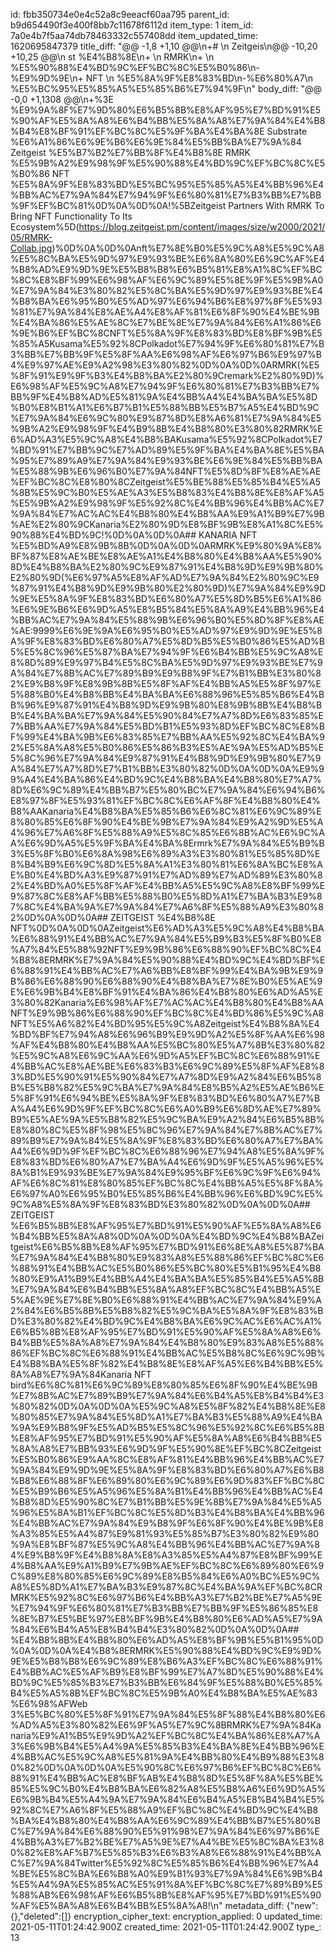 id: fbb350734e0e4c52a8c9eeacf60aa795
parent_id: b9d654490f3e400f8bb7c11678f6112d
item_type: 1
item_id: 7a0e4b7f5aa74db78463332c557408dd
item_updated_time: 1620695847379
title_diff: "@@ -1,8 +1,10 @@\\n+# \\n Zeitgeis\\n@@ -10,20 +10,25 @@\\n st %E4%B8%8E\\n+ \\n RMRK\\n+ \\n %E5%90%88%E4%BD%9C%EF%BC%8C%E5%B0%86\\n-%E9%9D%9E\\n+ NFT \\n %E5%8A%9F%E8%83%BD\\n-%E6%80%A7\\n %E5%BC%95%E5%85%A5%E5%85%B6%E7%94%9F\\n"
body_diff: "@@ -0,0 +1,1308 @@\\n+%3E %E9%9A%8F%E7%9D%80%E6%B5%8B%E8%AF%95%E7%BD%91%E5%90%AF%E5%8A%A8%E6%B4%BB%E5%8A%A8%E7%9A%84%E4%B8%B4%E8%BF%91%EF%BC%8C%E5%9F%BA%E4%BA%8E Substrate %E6%A1%86%E6%9E%B6%E6%9E%84%E5%BB%BA%E7%9A%84 Zeitgeist %E5%B7%B2%E7%BB%8F%E4%B8%8E RMRK %E5%9B%A2%E9%98%9F%E5%90%88%E4%BD%9C%EF%BC%8C%E5%B0%86 NFT %E5%8A%9F%E8%83%BD%E5%BC%95%E5%85%A5%E4%BB%96%E4%BB%AC%E7%9A%84%E7%94%9F%E6%80%81%E7%B3%BB%E7%BB%9F%EF%BC%81%0D%0A%0D%0A!%5BZeitgeist Partners With RMRK To Bring NFT Functionality To Its Ecosystem%5D(https://blog.zeitgeist.pm/content/images/size/w2000/2021/05/RMRK-Collab.jpg)%0D%0A%0D%0Anft%E7%8E%B0%E5%9C%A8%E5%9C%A8%E5%8C%BA%E5%9D%97%E9%93%BE%E6%8A%80%E6%9C%AF%E4%B8%AD%E9%9D%9E%E5%B8%B8%E6%B5%81%E8%A1%8C%EF%BC%8C%E8%BF%99%E6%98%AF%E6%9C%89%E5%8E%9F%E5%9B%A0%E7%9A%84%E3%80%82%E5%8C%BA%E5%9D%97%E9%93%BE%E4%B8%BA%E6%95%B0%E5%AD%97%E6%94%B6%E8%97%8F%E5%93%81%E7%9A%84%E8%AE%A4%E8%AF%81%E6%8F%90%E4%BE%9B%E4%BA%86%E5%AE%8C%E7%BE%8E%E7%9A%84%E6%A1%86%E6%9E%B6%EF%BC%8CNFT%E5%8A%9F%E8%83%BD%E8%BF%9B%E5%85%A5Kusama%E5%92%8CPolkadot%E7%94%9F%E6%80%81%E7%B3%BB%E7%BB%9F%E5%8F%AA%E6%98%AF%E6%97%B6%E9%97%B4%E9%97%AE%E9%A2%98%E3%80%82%0D%0A%0D%0ARMRK(%E5%8F%91%E9%9F%B3%E4%B8%BA%E2%80%9Cremark%E2%80%9D)%E6%98%AF%E5%9C%A8%E7%94%9F%E6%80%81%E7%B3%BB%E7%BB%9F%E4%B8%AD%E5%81%9A%E4%BB%A4%E4%BA%BA%E5%8D%B0%E8%B1%A1%E6%B7%B1%E5%88%BB%E5%B7%A5%E4%BD%9C%E7%9A%84%E6%9C%80%E9%87%8D%E8%A6%81%E7%9A%84%E5%9B%A2%E9%98%9F%E4%B9%8B%E4%B8%80%E3%80%82RMRK%E6%AD%A3%E5%9C%A8%E4%B8%BAKusama%E5%92%8CPolkadot%E7%BD%91%E7%BB%9C%E7%AD%89%E5%9F%BA%E4%BA%8E%E5%BA%95%E7%89%A9%E7%9A%84%E9%93%BE%E6%9E%84%E5%BB%BA%E5%88%9B%E6%96%B0%E7%9A%84NFT%E5%8D%8F%E8%AE%AE%EF%BC%8C%E8%80%8CZeitgeist%E5%BE%88%E5%85%B4%E5%A5%8B%E5%9C%B0%E5%AE%A3%E5%B8%83%E4%B8%8E%E8%AF%A5%E5%9B%A2%E9%98%9F%E5%92%8C%E4%BB%96%E4%BB%AC%E7%9A%84%E7%AC%AC%E4%B8%80%E4%B8%AA%E9%A1%B9%E7%9B%AE%E2%80%9CKanaria%E2%80%9D%E8%BF%9B%E8%A1%8C%E5%90%88%E4%BD%9C!%0D%0A%0D%0A## KANARIA NFT %E5%BD%A9%E8%9B%8B%0D%0A%0D%0ARMRK%E9%80%9A%E8%BF%87%E8%AE%BE%E8%AE%A1%E4%B8%80%E4%B8%AA%E5%90%8D%E4%B8%BA%E2%80%9C%E9%87%91%E4%B8%9D%E9%9B%80%E2%80%9D(%E6%97%A5%E8%AF%AD%E7%9A%84%E2%80%9C%E9%87%91%E4%B8%9D%E9%9B%80%E2%80%9D)%E7%9A%84%E9%9D%9E%E5%8A%9F%E8%83%BD%E6%80%A7%E5%8D%B5%E6%A1%86%E6%9E%B6%E6%9D%A5%E8%B5%84%E5%8A%A9%E4%BB%96%E4%BB%AC%E7%9A%84%E5%88%9B%E6%96%B0%E5%8D%8F%E8%AE%AE:9999%E6%9E%9A%E6%95%B0%E5%AD%97%E9%9D%9E%E5%8A%9F%E8%83%BD%E6%80%A7%E5%8D%B5%E5%B0%86%E5%AD%B5%E5%8C%96%E5%87%BA%E7%94%9F%E6%B4%BB%E5%9C%A8%E8%8D%89%E9%97%B4%E5%8C%BA%E5%9D%97%E9%93%BE%E7%9A%84%E7%8B%AC%E7%89%B9%E9%B8%9F%E7%B1%BB%E3%80%82%E9%B8%9F%E8%9B%8B%E5%8F%AF%E4%BB%A5%E5%8F%97%E5%88%B0%E4%B8%BB%E4%BA%BA%E6%88%96%E5%85%B6%E4%BB%96%E9%87%91%E4%B8%9D%E9%9B%80%E8%9B%8B%E4%B8%BB%E4%BA%BA%E7%9A%84%E5%90%84%E7%A7%8D%E6%83%85%E7%BB%AA%E7%9A%84%E5%BD%B1%E5%93%8D%EF%BC%8C%E8%BF%99%E4%BA%9B%E6%83%85%E7%BB%AA%E5%92%8C%E4%BA%92%E5%8A%A8%E5%B0%86%E5%86%B3%E5%AE%9A%E5%AD%B5%E5%8C%96%E7%9A%84%E9%87%91%E4%B8%9D%E9%9B%80%E7%9A%84%E7%A7%8D%E7%B1%BB%E3%80%82%0D%0A%0D%0A%E9%99%A4%E4%BA%86%E4%BD%9C%E4%B8%BA%E4%B8%80%E7%A7%8D%E6%9C%89%E4%BB%B7%E5%80%BC%E7%9A%84%E6%94%B6%E8%97%8F%E5%93%81%EF%BC%8C%E6%AF%8F%E4%B8%80%E4%B8%AAKanaria%E4%B8%BA%E5%85%B6%E6%8C%81%E6%9C%89%E8%80%85%E6%8F%90%E4%BE%9B%E7%9A%84%E9%A2%9D%E5%A4%96%E7%A6%8F%E5%88%A9%E5%8C%85%E6%8B%AC%E6%9C%AA%E6%9D%A5%E5%9F%BA%E4%BA%8Ermrk%E7%9A%84%E5%B9%B3%E5%8F%B0%E6%8A%98%E6%89%A3%E3%80%81%E5%85%8D%E8%B4%B9%E6%9C%8D%E5%8A%A1%E3%80%81%E6%8A%BC%E8%AE%B0%E4%BD%A3%E9%87%91%E7%AD%89%E7%AD%89%E3%80%82%E4%BD%A0%E5%8F%AF%E4%BB%A5%E5%9C%A8%E8%BF%99%E9%87%8C%E8%AF%BB%E5%88%B0%E5%8D%A1%E7%BA%B3%E9%87%8C%E4%BA%9A%E7%9A%84%E7%A6%8F%E5%88%A9%E3%80%82%0D%0A%0D%0A## ZEITGEIST %E4%B8%8E NFT%0D%0A%0D%0AZeitgeist%E6%AD%A3%E5%9C%A8%E4%B8%BA%E6%88%91%E4%BB%AC%E7%9A%84%E5%B9%B3%E5%8F%B0%E8%A7%84%E5%88%92NFT%E9%9B%86%E6%88%90%EF%BC%8C%E4%B8%8ERMRK%E7%9A%84%E5%90%88%E4%BD%9C%E4%BD%BF%E6%88%91%E4%BB%AC%E7%A6%BB%E8%BF%99%E4%BA%9B%E9%9B%86%E6%88%90%E6%88%90%E4%B8%BA%E7%8E%B0%E5%AE%9E%E6%9B%B4%E8%BF%91%E4%BA%86%E4%B8%80%E6%AD%A5%E3%80%82Kanaria%E6%98%AF%E7%AC%AC%E4%B8%80%E4%B8%AANFT%E9%9B%86%E6%88%90%EF%BC%8C%E4%BD%86%E5%9C%A8NFT%E5%A6%82%E4%BD%95%E5%9C%A8Zeitgeist%E4%B8%8A%E4%BD%BF%E7%94%A8%E6%96%B9%E9%9D%A2%E5%8F%AA%E6%98%AF%E4%B8%80%E4%B8%AA%E5%BC%80%E5%A7%8B%E3%80%82%E5%9C%A8%E6%9C%AA%E6%9D%A5%EF%BC%8C%E6%88%91%E4%BB%AC%E8%AE%BE%E6%83%B3%E6%9C%89%E5%8F%AF%E8%83%BD%E5%90%91%E5%90%84%E7%A7%8D%E9%A2%84%E6%B5%8B%E5%B8%82%E5%9C%BA%E7%9A%84%E8%B5%A2%E5%AE%B6%E5%8F%91%E6%94%BE%E5%8A%9F%E8%83%BD%E6%80%A7%E7%BA%A4%E6%9D%9F%EF%BC%8C%E6%A0%B9%E6%8D%AE%E7%89%B9%E5%AE%9A%E5%B8%82%E5%9C%BA%E9%A2%84%E6%B5%8B%E8%80%8C%E5%8F%98%E5%8C%96%E7%9A%84%E7%8B%AC%E7%89%B9%E7%9A%84%E5%8A%9F%E8%83%BD%E6%80%A7%E7%BA%A4%E6%9D%9F%EF%BC%8C%E6%88%96%E7%94%A8%E5%8A%9F%E8%83%BD%E6%80%A7%E7%BA%A4%E6%9D%9F%E5%A5%96%E5%8A%B1%E9%93%BE%E7%9A%84%E9%95%BF%E6%9C%9F%E6%94%AF%E6%8C%81%E8%80%85%EF%BC%8C%E4%BB%A5%E5%8F%8A%E6%97%A0%E6%95%B0%E5%85%B6%E4%BB%96%E6%BD%9C%E5%9C%A8%E5%8A%9F%E8%83%BD%E3%80%82%0D%0A%0D%0A## ZEITGEIST %E6%B5%8B%E8%AF%95%E7%BD%91%E5%90%AF%E5%8A%A8%E6%B4%BB%E5%8A%A8%0D%0A%0D%0A%E4%BD%9C%E4%B8%BAZeitgeist%E6%B5%8B%E8%AF%95%E7%BD%91%E6%8E%A8%E5%87%BA%E7%9A%84%E4%B8%80%E9%83%A8%E5%88%86%EF%BC%8C%E6%88%91%E4%BB%AC%E5%B0%86%E5%BC%80%E5%B1%95%E4%B8%80%E9%A1%B9%E4%BB%A4%E4%BA%BA%E5%85%B4%E5%A5%8B%E7%9A%84%E6%B4%BB%E5%8A%A8%EF%BC%8C%E4%BB%A5%E5%AE%9E%E7%8E%B0%E6%88%91%E4%BB%AC%E7%9A%84%E9%A2%84%E6%B5%8B%E5%B8%82%E5%9C%BA%E5%8A%9F%E8%83%BD%E3%80%82%E4%BD%9C%E4%B8%BA%E6%9C%AC%E6%AC%A1%E6%B5%8B%E8%AF%95%E7%BD%91%E5%90%AF%E5%8A%A8%E6%B4%BB%E5%8A%A8%E7%9A%84%E4%B8%80%E9%83%A8%E5%88%86%EF%BC%8C%E6%88%91%E4%BB%AC%E5%B8%8C%E6%9C%9B%E4%B8%BA%E5%8F%82%E4%B8%8E%E8%AF%A5%E6%B4%BB%E5%8A%A8%E7%9A%84Kanaria NFT bird%E6%8C%81%E6%9C%89%E8%80%85%E6%8F%90%E4%BE%9B%E7%8B%AC%E7%89%B9%E7%9A%84%E6%B4%A5%E8%B4%B4%E3%80%82%0D%0A%0D%0A%E5%9C%A8%E5%8F%82%E4%B8%8E%E8%80%85%E7%9A%84%E5%8D%A1%E7%BA%B3%E5%88%A9%E4%BA%9A%E9%B8%9F%E5%AD%B5%E5%8C%96%E5%92%8C%E6%B5%8B%E8%AF%95%E7%BD%91%E5%90%AF%E5%8A%A8%E6%B4%BB%E5%8A%A8%E7%BB%93%E6%9D%9F%E5%90%8E%EF%BC%8CZeitgeist%E5%B0%86%E9%AA%8C%E8%AF%81%E4%BB%96%E4%BB%AC%E7%9A%84%E9%9D%9E%E5%8A%9F%E8%83%BD%E6%80%A7%E6%B8%B8%E6%88%8F%E6%89%80%E6%9C%89%E6%9D%83%EF%BC%8C%E5%B9%B6%E5%A5%96%E5%8A%B1%E4%BB%96%E4%BB%AC%E4%B8%8D%E5%90%8C%E7%B1%BB%E5%9E%8B%E7%9A%84%E5%A5%96%E5%8A%B1%EF%BC%8C%E5%8D%B3%E4%B8%BA%E4%BB%96%E4%BB%AC%E7%9A%84%E9%B8%9F%E6%8F%90%E4%BE%9B%E8%A3%85%E5%A4%87%E9%81%93%E5%85%B7%E3%80%82%E9%80%9A%E8%BF%87%E5%9C%A8%E4%BB%96%E4%BB%AC%E7%9A%84%E9%B8%9F%E4%B8%8A%E8%A3%85%E5%A4%87%E8%BF%99%E4%B8%AA%E9%A1%B9%E7%9B%AE%EF%BC%8C%E6%89%80%E6%9C%89%E8%80%85%E6%9C%89%E8%B5%84%E6%A0%BC%E5%9C%A8%E5%8D%A1%E7%BA%B3%E9%87%8C%E4%BA%9A%EF%BC%8CRMRK%E5%92%8C%E6%97%B6%E4%BB%A3%E7%B2%BE%E7%A5%9E%E7%94%9F%E6%80%81%E7%B3%BB%E7%BB%9F%E5%86%85%E8%8E%B7%E5%BE%97%E8%BF%9B%E4%B8%80%E6%AD%A5%E7%9A%84%E6%B4%A5%E8%B4%B4%E3%80%82%0D%0A%0D%0A## %E4%B8%8B%E4%B8%80%E6%AD%A5%E8%BF%9B%E5%B1%95%0D%0A%0D%0A%E4%B8%8ERMRK%E5%90%88%E4%BD%9C%E9%9D%9E%E5%B8%B8%E6%9C%89%E8%B6%A3%EF%BC%8C%E6%88%91%E4%BB%AC%E5%AF%B9%E8%BF%99%E7%A7%8D%E5%90%88%E4%BD%9C%E5%85%B3%E7%B3%BB%E6%84%9F%E5%88%B0%E5%85%B4%E5%A5%8B%EF%BC%8C%E5%9B%A0%E4%B8%BA%E5%AE%83%E6%98%AFWeb 3%E5%BC%80%E5%8F%91%E7%9A%84%E5%8F%88%E4%B8%80%E6%AD%A5%E3%80%82%E6%9F%A5%E7%9C%8BRMRK%E7%9A%84Kanaria%E9%A1%B5%E9%9D%A2%EF%BC%8C%E4%BA%86%E8%A7%A3%E6%9B%B4%E5%A4%9A%E5%85%B3%E4%BA%8E%E4%BB%96%E4%BB%AC%E5%9C%A8%E5%81%9A%E4%BB%80%E4%B9%88%E3%80%82%0D%0A%0D%0A%E5%90%8C%E6%97%B6%EF%BC%8C%E6%88%91%E4%BB%AC%E8%BF%AB%E4%B8%8D%E5%8F%8A%E5%BE%85%E5%9C%B0%E4%B8%BA%E6%82%A8%E5%B8%A6%E6%9D%A5%E6%9B%B4%E5%A4%9A%E7%9A%84%E6%B4%A5%E8%B4%B4%E5%92%8C%E7%A6%8F%E5%88%A9%EF%BC%8C%E4%BD%9C%E4%B8%BA%E4%B8%80%E4%B8%AA%E6%9C%89%E4%BB%B7%E5%80%BC%E7%9A%84%E6%88%90%E5%91%98%E7%9A%84%E6%97%B6%E4%BB%A3%E7%B2%BE%E7%A5%9E%E7%A4%BE%E5%8C%BA%E3%80%82%E8%AF%B7%E5%85%B3%E6%B3%A8%E6%88%91%E4%BB%AC%E7%9A%84Twitter%E5%92%8C%E5%85%B6%E4%BB%96%E7%A4%BE%E5%8C%BA%E6%B8%A0%E9%81%93%E7%9A%84%E6%9B%B4%E5%A4%9A%E5%85%AC%E5%91%8A%EF%BC%8C%E7%89%B9%E5%88%AB%E6%98%AF%E6%B5%8B%E8%AF%95%E7%BD%91%E5%90%AF%E5%8A%A8%E6%B4%BB%E5%8A%A8!\\n"
metadata_diff: {"new":{},"deleted":[]}
encryption_cipher_text: 
encryption_applied: 0
updated_time: 2021-05-11T01:24:42.900Z
created_time: 2021-05-11T01:24:42.900Z
type_: 13
